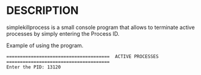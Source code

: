 # DESCRIPTION

simplekillprocess is a small console program that allows to terminate active processes by simply entering the Process ID.

Example of using the program.

    ======================================  ACTIVE PROCESSES  ======================================
    Enter the PID: 13120
